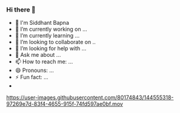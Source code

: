 <!DOCTYPE html>
<html>
<head>
 <meta name="google-site-verification" content="61IJ2wJFuU34JlyubEdmVJoieEaqB9oUQOsgsGPMv7M" />
</head>
<body>
  
<h3>Hi there 👋</h1>
<ul>
  <li>🙋‍ I'm Siddhant Bapna </li>
  <li>🔭 I’m currently working on ...</li>
  <li>🌱 I’m currently learning ...</li>
  <li>👯 I’m looking to collaborate on ..</li>
  <li>🤔 I’m looking for help with ...</li>
  <li>💬 Ask me about ...</li>
  <li>📫 How to reach me: ...</li>
  <li>😄 Pronouns: ...</li>
  <li>⚡ Fun fact: ...</li>
  <li> <div id = "heysh"> <meta name="google-site-verification" content="61IJ2wJFuU34JlyubEdmVJoieEaqB9oUQOsgsGPMv7M" /></div> </li>
</ul>


https://user-images.githubusercontent.com/80174843/144555318-97269e7d-83f4-4655-915f-74fd597ae0bf.mov


</body>
</html>
